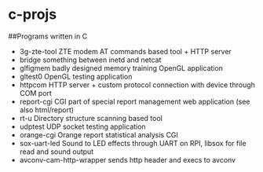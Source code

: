 c-projs
==============
##Programs written in C
* 3g-zte-tool ZTE modem AT commands based tool + HTTP server
* bridge something between inetd and netcat
* glfigmem badly designed memory training OpenGL application
* gltest0 OpenGL testing application
* httpcom HTTP server + custom protocol connection with device through COM port
* report-cgi CGI part of special report management web application (see also html/report)
* rt-u Directory structure scanning based tool
* udptest UDP socket testing application
* orange-cgi Orange report statistical analysis CGI
* sox-uart-led Sound to LED effects through UART on RPI, libsox for file read and sound output
* avconv-cam-http-wrapper sends http header and execs to avconv

